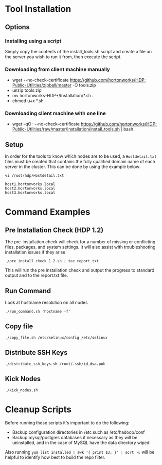<!--
  Licensed to the Apache Software Foundation (ASF) under one
  or more contributor license agreements.  See the NOTICE file
  distributed with this work for additional information
  regarding copyright ownership.  The ASF licenses this file
  to you under the Apache License, Version 2.0 (the
  "License"); you may not use this file except in compliance
  with the License.  You may obtain a copy of the License at

       http://www.apache.org/licenses/LICENSE-2.0

  Unless required by applicable law or agreed to in writing, software
  distributed under the License is distributed on an "AS IS" BASIS,
  WITHOUT WARRANTIES OR CONDITIONS OF ANY KIND, either express or implied.
  See the License for the specific language governing permissions and
  limitations under the License.
-->
# Tool Installation

## Options

### Installing using a script

Simply copy the contents of the install_tools.sh script and create a file on the server you wish to run it from, then execute the script.

### Downloading from client machine manually

* wget --no-check-certificate https://github.com/hortonworks/HDP-Public-Utilities/zipball/master -O tools.zip
* unzip tools.zip
* mv hortonworks-HDP\*/Installation/\*.sh .
* chmod u+x *.sh

### Downloading client machine with one line

* wget -qO- --no-check-certificate https://github.com/hortonworks/HDP-Public-Utilities/raw/master/Installation/install_tools.sh  | bash


## Setup
In order for the tools to know which nodes are to be used, a `Hostdetail.txt` files must be created that contains the fully qualified domain name of each server in the cluster.  This can be done by using the example below:

`vi /root/hdp/Hostdetail.txt`

	host1.hortonworks.local
	host2.hortonworks.local
	host3.hortonworks.local 

# Command Examples

## Pre Installation Check (HDP 1.2)

The pre-installation check will check for a number of missing or conflicting files, packages, and system settings.  It will also assist with troubleshooting installation issues if they arise.

`./pre_install_check_1.2.sh | tee report.txt`

This will run the pre installation check and output the progress to standard output and to the report.txt file.

## Run Command

Look at hostname resolution on all nodes

`./run_command.sh 'hostname -f'`

## Copy file

`./copy_file.sh /etc/selinux/config /etc/selinux`

## Distribute SSH Keys

`./distribute_ssh_keys.sh /root/.ssh/id_dsa.pub`

## Kick Nodes

`./kick_nodes.sh`

# Cleanup Scripts

Before running these scripts it's important to do the following:

* Backup configuration directories in /etc such as /etc/hadoop/conf
* Backup mysql/postgres databases if necessary as they will be uninstalled, and in the case of MySQL have the data directory wiped

Also running `yum list installed | awk '{ print $3; }' | sort -u` will be helpful to identify how best to build the repo filter.
